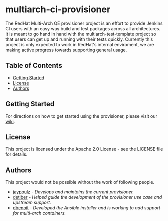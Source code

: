 # multiarch-ci-provisioner
The RedHat Multi-Arch QE provisioner project is an effort to provide Jenkins CI users with an easy way build and test packages across all architectures. It is meant to go hand in hand with the multiarch-test-template project so that users can get up and running with their tests quickly. Currently this project is only expected to work in RedHat's internal enviroment, we are making active progress towards supporting general usage.

## Table of Contents
- [Getting Started](#getting-started)
- [License](#license)
- [Authors](#authors)

## Getting Started
For directions on how to get started using the provisioner, please visit our [wiki](https://github.com/RedHat-MultiArch-QE/multiarch-ci-provisioner/wiki).

## License
This project is licensed under the Apache 2.0 License - see the LICENSE file for details.

## Authors
This project would not be possible without the work of following people.
- [jaypoulz](https://github.com/jaypoulz/) - *Develops and maintains the current provisioner.*
- [detiber](https://github.com/detiber) - *Helped guide the development of the provisioner use case and upstream support.*
- [dbenoit](https://github.com/dbenoit17) - *Developed the Ansible installer and is working to add support for multi-arch containers.*
